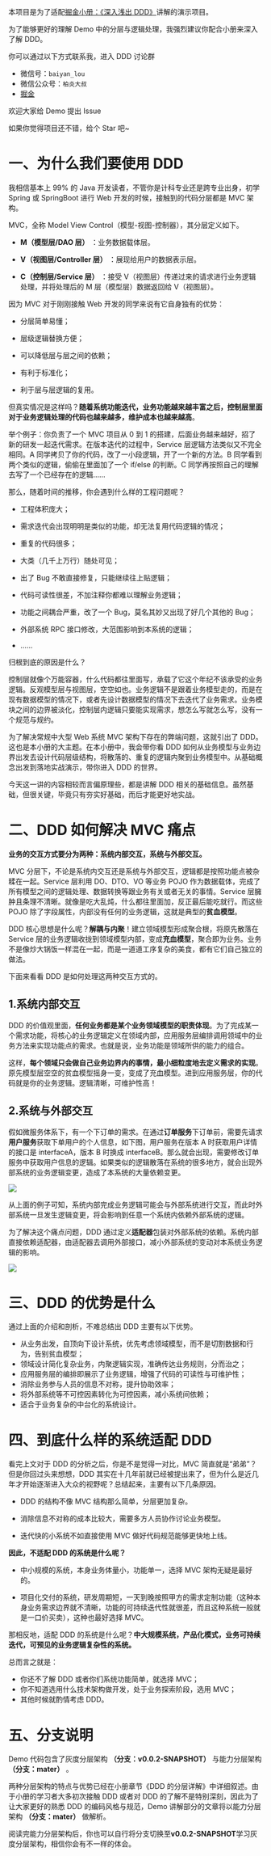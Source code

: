 本项目是为了适配[掘金小册：《深入浅出 DDD》](https://juejin.cn/book/7049273428938850307)讲解的演示项目。

为了能够更好的理解 Demo 中的分层与逻辑处理，我强烈建议你配合小册来深入了解 DDD。

你可以通过以下方式联系我，进入 DDD 讨论群

- 微信号：`baiyan_lou`
- 微信公众号：`柏炎大叔`
- [掘金](https://juejin.cn/user/4089838987914456?utm_source=gold_browser_extension)

欢迎大家给 Demo 提出 Issue

如果你觉得项目还不错，给个 Star 吧~

# 一、为什么我们要使用 DDD

我相信基本上 99% 的 Java 开发读者，不管你是计科专业还是跨专业出身，初学 Spring 或 SpringBoot 进行 Web 开发的时候，接触到的代码分层都是 MVC 架构。

MVC，全称 Model View Control（模型-视图-控制器），其分层定义如下。

- **M（模型层/DAO 层）** ：业务数据载体层。

- **V（视图层/Controller 层）** ：展现给用户的数据表示层。

- **C（控制层/Service 层）** ：接受 V（视图层）传递过来的请求进行业务逻辑处理，并将处理后的 M 层（模型层）数据返回给 V（视图层）。

因为 MVC 对于刚刚接触 Web 开发的同学来说有它自身独有的优势：

- 分层简单易懂；

- 层级逻辑替换方便；

- 可以降低层与层之间的依赖；

- 有利于标准化；

- 利于层与层逻辑的复用。

但真实情况是这样吗？**随着系统功能迭代，业务功能越来越丰富之后，控制层里面对于业务逻辑处理的代码也越来越多，维护成本也越来越高**。

举个例子：你负责了一个 MVC 项目从 0 到 1 的搭建，后面业务越来越好，招了新的研发一起迭代需求。在版本迭代的过程中，Service 层逻辑方法类似又不完全相同。A 同学拷贝了你的代码，改了一小段逻辑，开了一个新的方法。B 同学看到两个类似的逻辑，偷偷在里面加了一个 if/else 的判断。C 同学再按照自己的理解去写了一个已经存在的逻辑……

那么，随着时间的推移，你会遇到什么样的工程问题呢？

- 工程体积庞大；

- 需求迭代会出现明明是类似的功能，却无法复用代码逻辑的情况；

- 重复的代码很多；

- 大类（几千上万行）随处可见；

- 出了 Bug 不敢直接修复，只能继续往上贴逻辑；

- 代码可读性很差，不加注释你都难以理解业务逻辑；

- 功能之间耦合严重，改了一个 Bug，莫名其妙又出现了好几个其他的 Bug；

- 外部系统 RPC 接口修改，大范围影响到本系统的逻辑；

- ……

归根到底的原因是什么？

控制层就像个万能容器，什么代码都往里面写，承载了它这个年纪不该承受的业务逻辑。反观模型层与视图层，空空如也。业务逻辑不是跟着业务模型走的，而是在现有数据模型的情况下，或者先设计数据模型的情况下去迭代了业务需求。业务模块之间的边界被淡化，控制层内逻辑只要能实现需求，想怎么写就怎么写，没有一个规范与规约。

为了解决常规中大型 Web 系统 MVC 架构下存在的弊端问题，这就引出了 DDD。这也是本小册的大主题。在本小册中，我会带你看 DDD 如何从业务模型与业务边界出发去设计代码层级结构，将散落的、重复的逻辑内聚到业务模型中。从基础概念出发到落地实战演示，带你进入 DDD 的世界。

今天这一讲的内容相较而言偏原理些，都是讲解 DDD 相关的基础信息。虽然基础，但很关键，毕竟只有夯实好基础，而后才能更好地实战。

# 二、DDD 如何解决 MVC 痛点

**业务的交互方式要分为两种：系统内部交互，系统与外部交互。**

MVC 分层下，不论是系统内交互还是系统与外部交互，逻辑都是按照功能点被杂糅在一起。Service 层利用 DO、DTO、VO 等业务 POJO 作为数据载体，完成了所有模型之间的逻辑处理、数据转换等跟业务有关或者无关的事情。Service 层臃肿且条理不清晰。就像是吃大乱炖，什么都往里面加，反正最后能吃就行。而这些 POJO 除了字段属性，内部没有任何的业务逻辑，这就是典型的**贫血模型**。

DDD 核心思想是什么呢？**解耦与内聚**！建立领域模型形成聚合根，将原先散落在 Service 层的业务逻辑收拢到领域模型内部，变成**充血模型**，聚合即为业务。业务不是像炒大锅饭一样混在一起，而是一道道工序复杂的美食，都有它们自己独立的做法。

下面来看看 DDD 是如何处理这两种交互方式的。

## 1.系统内部交互

DDD 的价值观里面，**任何业务都是某个业务领域模型的职责体现**。为了完成某一个需求功能，将核心的业务逻辑定义在领域内部，应用服务层编排调用领域中的业务方法来实现功能点的需求。也就是说，业务功能是领域所供的能力的组合。

这样，**每个领域只会做自己业务边界内的事情，最小细粒度地去定义需求的实现**。原先模型层空空的贫血模型摇身一变，变成了充血模型。进到应用服务层，你的代码就是你的业务逻辑。逻辑清晰，可维护性高！

## 2.系统与外部交互

假如微服务体系下，有一个下订单的需求。在通过**订单服务**下订单前，需要先请求**用户服务**获取下单用户的个人信息，如下图，用户服务在版本 A 时获取用户详情的接口是 interfaceA，版本 B 时换成 interfaceB。那么就会出现，需要修改订单服务中获取用户信息的逻辑。如果类似的逻辑散落在系统的很多地方，就会出现外部系统的业务逻辑变更，造成了本系统的大量依赖变更。

![](https://p3-juejin.byteimg.com/tos-cn-i-k3u1fbpfcp/f6514ecacb0145feb7caddc6898909c6~tplv-k3u1fbpfcp-zoom-1.image)

从上面的例子可知，系统内部完成业务逻辑可能会与外部系统进行交互，而此时外部系统一旦发生逻辑变更，将会影响到任意一个系统内依赖外部系统的逻辑。

为了解决这个痛点问题，DDD 通过定义**适配器**包装对外部系统的依赖。系统内部直接依赖适配器，由适配器去调用外部接口，减小外部系统的变动对本系统业务逻辑的影响。

![](https://p3-juejin.byteimg.com/tos-cn-i-k3u1fbpfcp/debbf26854ba4510b6780e2dcd7e4d0f~tplv-k3u1fbpfcp-zoom-1.image)

# 三、DDD 的优势是什么

通过上面的介绍和剖析，不难总结出 DDD 主要有以下优势。

- 从业务出发，自顶向下设计系统，优先考虑领域模型，而不是切割数据和行为，告别贫血模型；
- 领域设计简化复杂业务，内聚逻辑实现，准确传达业务规则，分而治之；
- 应用服务层的编排即展示了业务逻辑，增强了代码的可读性与可维护性；
- 消除业务参与人员的信息不对称，提升协助效率；
- 将外部系统等不可控因素转化为可控因素，减小系统间依赖；
- 适合于业务复杂的中台化的系统设计。

# 四、到底什么样的系统适配 DDD

看完上文对于 DDD 的分析之后，你是不是觉得一对比，MVC 简直就是“弟弟”？但是你回过头来想想，DDD 其实在十几年前就已经被提出来了，但为什么是近几年才开始逐渐进入大众的视野呢？总结起来，主要有以下几条原因。

- DDD 的结构不像 MVC 结构那么简单，分层更加复杂。

- 消除信息不对称的成本比较大，需要多方人员协作讨论业务模型。

- 迭代快的小系统不如直接使用 MVC 做好代码规范能够更快地上线。

**因此，不适配 DDD 的系统是什么呢？**

- 中小规模的系统，本身业务体量小，功能单一，选择 MVC 架构无疑是最好的。

- 项目化交付的系统，研发周期短，一天到晚按照甲方的需求定制功能（这种本身业务需求边界就不清晰，功能的可持续迭代性就很差，而且这种系统一般就是一口价买卖），这种也最好选择 MVC。

那相反地，适配 DDD 的系统是什么呢？**中大规模系统，产品化模式，业务可持续迭代，可预见的业务逻辑复杂性的系统。**

总而言之就是：

- 你还不了解 DDD 或者你们系统功能简单，就选择 MVC；
- 你不知道选用什么技术架构做开发，处于业务探索阶段，选用 MVC；
- 其他时候就酌情考虑 DDD。

# 五、分支说明

Demo 代码包含了灰度分层架构 **（分支：v0.0.2-SNAPSHOT）** 与能力分层架构 **（分支：mater）** 。

两种分层架构的特点与优势已经在小册章节《DDD 的分层详解》中详细叙述。由于小册的学习者大多初次接触 DDD 或者对 DDD 的了解不是特别深刻，因此为了让大家更好的熟悉 DDD 的编码风格与规范，Demo 讲解部分的文章将以能力分层架构 **（分支：mater）** 做解析。

阅读完能力分层架构后，你也可以自行将分支切换至**v0.0.2-SNAPSHOT**学习灰度分层架构，相信你会有不一样的体会。
